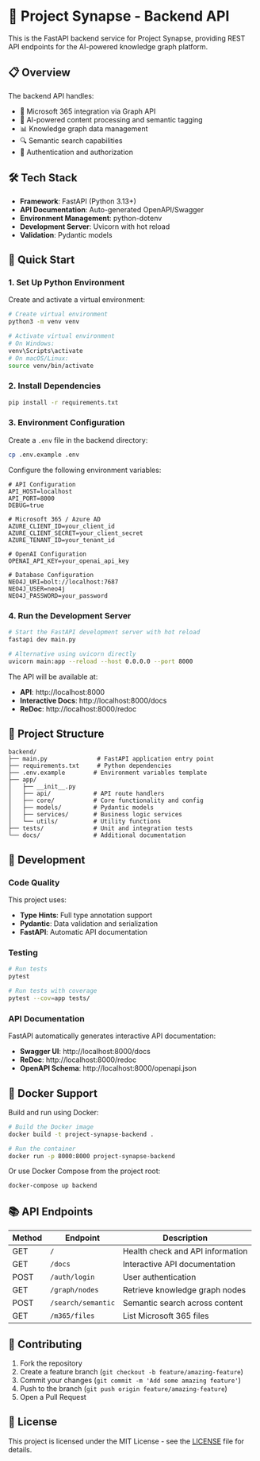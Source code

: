 # 🚀 Project Synapse - Backend API

This is the FastAPI backend service for Project Synapse, providing REST API endpoints for the AI-powered knowledge graph platform.

## 📋 Overview

The backend API handles:

- 🔗 Microsoft 365 integration via Graph API
- 🧠 AI-powered content processing and semantic tagging
- 📊 Knowledge graph data management
- 🔍 Semantic search capabilities
- 🔐 Authentication and authorization

## 🛠️ Tech Stack

- **Framework**: FastAPI (Python 3.13+)
- **API Documentation**: Auto-generated OpenAPI/Swagger
- **Environment Management**: python-dotenv
- **Development Server**: Uvicorn with hot reload
- **Validation**: Pydantic models

## 🚀 Quick Start

### 1. Set Up Python Environment

Create and activate a virtual environment:

```bash
# Create virtual environment
python3 -m venv venv

# Activate virtual environment
# On Windows:
venv\Scripts\activate
# On macOS/Linux:
source venv/bin/activate
```

### 2. Install Dependencies

```bash
pip install -r requirements.txt
```

### 3. Environment Configuration

Create a `.env` file in the backend directory:

```bash
cp .env.example .env
```

Configure the following environment variables:

```env
# API Configuration
API_HOST=localhost
API_PORT=8000
DEBUG=true

# Microsoft 365 / Azure AD
AZURE_CLIENT_ID=your_client_id
AZURE_CLIENT_SECRET=your_client_secret
AZURE_TENANT_ID=your_tenant_id

# OpenAI Configuration
OPENAI_API_KEY=your_openai_api_key

# Database Configuration
NEO4J_URI=bolt://localhost:7687
NEO4J_USER=neo4j
NEO4J_PASSWORD=your_password
```

### 4. Run the Development Server

```bash
# Start the FastAPI development server with hot reload
fastapi dev main.py

# Alternative using uvicorn directly
uvicorn main:app --reload --host 0.0.0.0 --port 8000
```

The API will be available at:

- **API**: http://localhost:8000
- **Interactive Docs**: http://localhost:8000/docs
- **ReDoc**: http://localhost:8000/redoc

## 📁 Project Structure

```
backend/
├── main.py              # FastAPI application entry point
├── requirements.txt     # Python dependencies
├── .env.example        # Environment variables template
├── app/
│   ├── __init__.py
│   ├── api/            # API route handlers
│   ├── core/           # Core functionality and config
│   ├── models/         # Pydantic models
│   ├── services/       # Business logic services
│   └── utils/          # Utility functions
├── tests/              # Unit and integration tests
└── docs/               # Additional documentation
```

## 🔧 Development

### Code Quality

This project uses:

- **Type Hints**: Full type annotation support
- **Pydantic**: Data validation and serialization
- **FastAPI**: Automatic API documentation

### Testing

```bash
# Run tests
pytest

# Run tests with coverage
pytest --cov=app tests/
```

### API Documentation

FastAPI automatically generates interactive API documentation:

- **Swagger UI**: http://localhost:8000/docs
- **ReDoc**: http://localhost:8000/redoc
- **OpenAPI Schema**: http://localhost:8000/openapi.json

## 🐳 Docker Support

Build and run using Docker:

```bash
# Build the Docker image
docker build -t project-synapse-backend .

# Run the container
docker run -p 8000:8000 project-synapse-backend
```

Or use Docker Compose from the project root:

```bash
docker-compose up backend
```

## 📚 API Endpoints

| Method | Endpoint           | Description                      |
| ------ | ------------------ | -------------------------------- |
| GET    | `/`                | Health check and API information |
| GET    | `/docs`            | Interactive API documentation    |
| POST   | `/auth/login`      | User authentication              |
| GET    | `/graph/nodes`     | Retrieve knowledge graph nodes   |
| POST   | `/search/semantic` | Semantic search across content   |
| GET    | `/m365/files`      | List Microsoft 365 files         |

## 🤝 Contributing

1. Fork the repository
2. Create a feature branch (`git checkout -b feature/amazing-feature`)
3. Commit your changes (`git commit -m 'Add some amazing feature'`)
4. Push to the branch (`git push origin feature/amazing-feature`)
5. Open a Pull Request

## 📄 License

This project is licensed under the MIT License - see the [LICENSE](../LICENSE) file for details.
